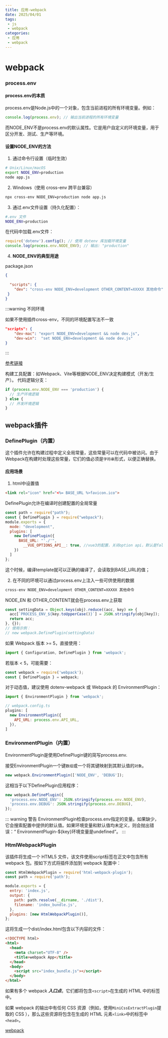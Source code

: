 ```yaml
---
title: 应用-webpack
date: 2025/04/01
tags:
 - js
 - webpack
categories:
 - 应用
 - webpack
---
```


# webpack


### process.env

#### process.env的本质
process.env是Node.js中的一个对象，包含当前进程的所有环境变量。例如：
```js
console.log(process.env); // 输出当前进程的所有环境变量
```
而NODE_ENV不是process.env的默认属性。它是用户自定义的环境变量，用于区分开发、测试、生产等环境。

#### 设置NODE_ENV的方法

1. 通过命令行设置（临时生效）
   
```bash
# Unix/Linux/macOS  
export NODE_ENV=production  
node app.js
```
 
2. Windows（使用 cross-env 跨平台兼容）
   
```bash
npx cross-env NODE_ENV=production node app.js
```
3. 通过.env文件设置（持久化配置）：
   
```bash
#.env 文件 
NODE_ENV=production
```
在代码中加载.env文件：
```js
require('dotenv').config(); // 使用 dotenv 库加载环境变量  
console.log(process.env.NODE_ENV); // 输出: "production"
```
4. **NODE_ENV的典型用途**

package.json
```json
{
 
  "scripts": {
    "dev": "cross-env NODE_ENV=development OTHER_CONTENT=XXXXX 其他命令"
 }
}
```

:::warning 不同环境

如果不使用插件cross-env，不同的环境配置写法不一致
```json
"scripts": {
    "dev-mac": "export NODE_ENV=development && node dev.js",
    "dev-win":  "set NODE_ENV=development && node dev.js"
}
```
:::

[参考链接](/blogs/plugin/01plugin.html#通用类插件库)

构建工具配置：如Webpack、Vite等根据NODE_ENV决定构建模式（开发/生产）。
代码逻辑分支：
```js
if (process.env.NODE_ENV === 'production') {  
  // 生产环境逻辑  
} else {  
  // 开发环境逻辑  
}
```

## webpack插件

### DefinePlugin（内置）
这个插件允许在构建过程中定义全局常量，这些常量可以在代码中被访问。由于Webpack在构建时处理这些常量，它们的值必须是`字符串`形式，以便正确替换。

#### 应用场景

1. html中设置值
   
```html
<link rel="icon" href="<%= BASE_URL %>favicon.ico">
```

DefinePlugin允许在编译时创建配置的全局常量

```js
const path = require("path");
const { DefinePlugin } = require("webpack");
module.exports = {
  mode: "development",
  plugins: [
    new DefinePlugin({
      BASE_URL: "'./'",
	    __VUE_OPTIONS_API__: true, //vue3的配置，关闭option api，默认是false
    })
  ]
};

```
这个时候，编译template就可以正确的编译了，会读取到BASE_URL的值；

2. 在不同的环境可以通过process.env上注入一些可供使用的数据

```bash
cross-env NODE_ENV=development OTHER_CONTENT=XXXXX 其他命令
```
NODE_EN 和 OTHER_CONTENT就会在process.env上获取

```js
const settingData = Object.keys(obj).reduce((acc, key) => {
  acc[`PROCESS_ENV_${key.toUpperCase()}`] = JSON.stringify(obj[key]);
  return acc;
}, {});
// 使用示例：
// new webpack.DefinePlugin(settingData)
```

如果 Webpack 版本 >= 5，直接使用：

```js
import { Configuration, DefinePlugin } from 'webpack';
```
若版本 < 5，可能需要：

```js
const webpack = require('webpack');
const { DefinePlugin } = webpack;
```


对于动态值，建议使用 dotenv-webpack 或 Webpack 的 EnvironmentPlugin：
```js
import { EnvironmentPlugin } from 'webpack';

// webpack.config.ts
plugins: [
  new EnvironmentPlugin({
    API_URL: process.env.API_URL,
  }),
]
```

### EnvironmentPlugin（内置）

EnvironmentPlugin是使用DefinePlugin键的简写process.env.

接受EnvironmentPlugin一个键`数组`或一个将其键映射到其默认值的`对象`。
```js
new webpack.EnvironmentPlugin(['NODE_ENV', 'DEBUG']);
```
这相当于以下DefinePlugin应用程序：
```js
new webpack.DefinePlugin({
  'process.env.NODE_ENV': JSON.stringify(process.env.NODE_ENV),
  'process.env.DEBUG': JSON.stringify(process.env.DEBUG),
});
```
::: warning 警告
EnvironmentPlugin检查process.env指定的变量。如果缺少，它会搜索配置中提供的默认值。如果环境变量和默认值均未定义，则会抛出错误：“ EnvironmentPlugin-${key}环境变量是undefined”。
:::

### HtmlWebpackPlugin

该插件将生成一个 HTML5 文件，该文件使用script标签在正文中包含所有 webpack 包。按如下方式将插件添加到 webpack 配置中：

```js
const HtmlWebpackPlugin = require('html-webpack-plugin');
const path = require('path');

module.exports = {
  entry: 'index.js',
  output: {
    path: path.resolve(__dirname, './dist'),
    filename: 'index_bundle.js',
  },
  plugins: [new HtmlWebpackPlugin()],
};
```
这将生成一个dist/index.html包含以下内容的文件：
```html
<!DOCTYPE html>
<html>
  <head>
    <meta charset="UTF-8" />
    <title>webpack App</title>
  </head>
  <body>
    <script src="index_bundle.js"></script>
  </body>
</html>
```

如果有多个 webpack ***入口点***，它们都将包含`<script>`在生成的 HTML 中的标签中。

如果 webpack 的输出中有任何 CSS 资源（例如，使用`MiniCssExtractPlugin`提取的 CSS ），那么这些资源将包含在生成的 HTML 元素`<link>`中的标签中`<head>`。

[webpack](https://bqq9knyjcuo.feishu.cn/docx/VtaxdlwLVoGNUexHiSYcSS4MnTd?from=from_copylink)
